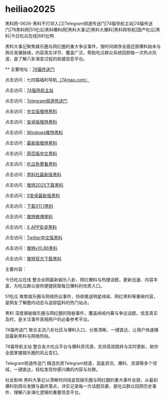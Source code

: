 # heiliao2025
黑料网-0626-黑料不打烊入口|Telegram频道传送门|74猫导航主站|74猫传送门|78黑料网|51吃瓜|黑料曝料网|黑料大事记|黑料大爆料|黑料网导航|国产吃瓜|黑料|今日吃瓜在线|881比鸭

黑料大事记聚焦娱乐圈与网红圈的重大争议事件，按时间顺序全面还原爆料始末与舆论发展脉络，内容真实详尽、覆盖广泛，帮助吃瓜群众系统回顾每一次热点风波，是了解八卦演变过程的权威信息平台。

** 主要地址：<a href="https://74mao.com/">74猫传送门</a>

点击访问：七四猫福利导航<a href="https://74mao.com/">（74mao.com）</a>

点击访问：<a href="https://74mao.com/">74猫导航主站</a>

点击访问：<a href="https://74mao.com/">Telegram频道传送门</a>

点击访问：<a href="https://tt-19.pages.dev/">中文版推特黑料</a>  

点击访问：<a href="https://tt-20.pages.dev/">安卓版推特黑料</a>  

点击访问：<a href="https://tt-21.pages.dev/">Windows推特黑料</a>  

点击访问：<a href="https://tt-22.pages.dev/">最新版推特黑料</a>  

点击访问：<a href="https://tt-23.pages.dev/">网页版中文黑料</a>  

点击访问：<a href="https://hj-846.pages.dev/">吃瓜免费看黑料</a>  

点击访问：<a href="https://hls-01.pages.dev/">黑料社最新版黑料</a>  

点击访问：<a href="https://tt-27.pages.dev/">推特2025下载黑料</a>  

点击访问：<a href="https://tt-28.pages.dev/">X安卓最新版黑料</a>  

点击访问：<a href="https://tt-29.pages.dev/">下载X11.1黑料</a>  

点击访问：<a href="https://tt-30.pages.dev/">推特微博黑料</a>  

点击访问：<a href="https://tt-31.pages.dev/">X APP安卓黑料</a>  

点击访问：<a href="https://tt-32.pages.dev/">Twitter中文版黑料</a>  

点击访问：<a href="https://tt-33.pages.dev/">推特v10.86黑料</a>  

点击访问：<a href="https://tt-34.pages.dev/">推特官方下载黑料</a>  

主要内容：

今日吃瓜在线
整合全网最新娱乐八卦、网红爆料与热搜话题，更新迅速、内容丰富，为吃瓜群众提供便捷获取每日爆料的优质入口。

51吃瓜
聚焦娱乐圈与网络热议事件，持续推送明星绯闻、网红黑料等重磅内容，是网友了解圈内动态与追踪猛料的热门站点。

黑料
深度揭秘娱乐圈与网红圈的隐秘事件，覆盖绯闻内幕与争议话题，信息真实及时，是关注事件真相用户的必备参考平台。

74猫传送门
聚合主流八卦社区与爆料入口，分类清晰，一键直达，让用户快速捕捉最新黑料与网络热帖。

74猫导航主站
整合各大吃瓜平台与爆料资讯源，支持高效跳转与实时更新，助你全面掌握娱乐圈的风云变幻。

Telegram频道传送门
精选优质Telegram频道，涵盖资讯、爆料、资源等多个领域，一键直达，轻松发现你感兴趣的内容与社群。

社会影响
黑料大事记以清晰时间线呈现娱乐圈与网红圈的重大事件全貌，从最初爆料到舆论发酵与最终落点，详实记录每一次话题风暴，是吃瓜群众回顾历史事件、理解八卦演化逻辑的重要信息平台。

<span style="display:none;">[Canonical link](https://github.com/vivi20250626/viv10）</span>
